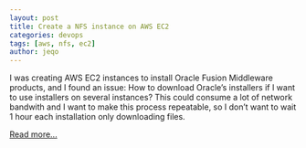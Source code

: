 ```yaml
---
layout: post
title: Create a NFS instance on AWS EC2
categories: devops
tags: [aws, nfs, ec2]
author: jeqo
---
```


I was creating AWS EC2 instances to install Oracle Fusion Middleware products, and I found an issue: How to download Oracle’s installers if I want to use installers on several instances? This could consume a lot of network bandwith and I want to make this process repeatable, so I don’t want to wait 1 hour each installation only downloading files.

[Read more...](http://jeqo.github.io/blog/devops/create-nfs-instance-aws/)